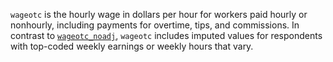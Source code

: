 `wageotc` is the hourly wage in dollars per hour for workers paid hourly or nonhourly, including payments for overtime, tips, and commissions. In contrast to [`wageotc_noadj`](wageotc_noadj.md), `wageotc` includes imputed values for respondents with top-coded weekly earnings or weekly hours that vary.
